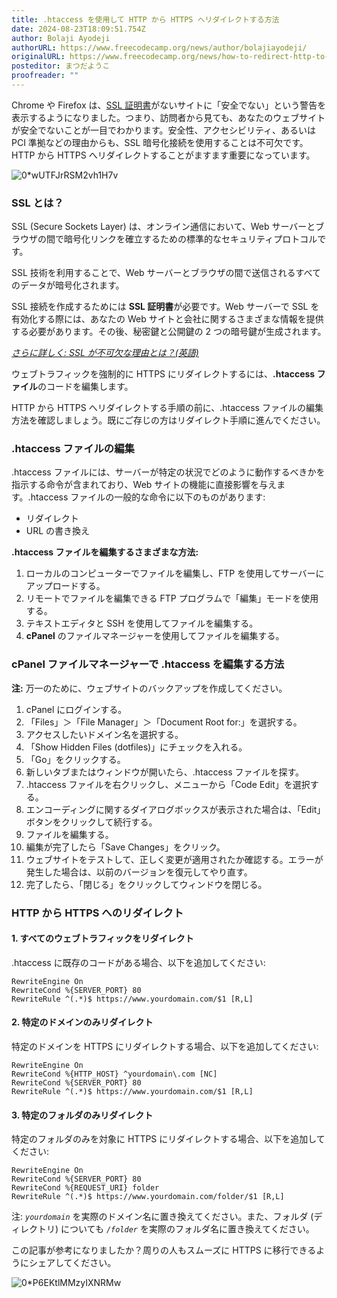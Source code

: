 ```yaml
---
title: .htaccess を使用して HTTP から HTTPS へリダイレクトする方法
date: 2024-08-23T18:09:51.754Z
author: Bolaji Ayodeji
authorURL: https://www.freecodecamp.org/news/author/bolajiayodeji/
originalURL: https://www.freecodecamp.org/news/how-to-redirect-http-to-https-using-htaccess/
posteditor: まつだようこ
proofreader: ""
---
```


Chrome や Firefox は、[SSL 証明書][1]がないサイトに「安全でない」という警告を表示するようになりました。つまり、訪問者から見ても、あなたのウェブサイトが安全でないことが一目でわかります。安全性、アクセシビリティ、あるいは PCI 準拠などの理由からも、SSL 暗号化接続を使用することは不可欠です。HTTP から HTTPS へリダイレクトすることがますます重要になっています。

<!-- more -->

![0*wUTFJrRSM2vh1H7v](https://cdn-media-1.freecodecamp.org/images/0*wUTFJrRSM2vh1H7v.jpg)

### SSL とは？

SSL (Secure Sockets Layer) は、オンライン通信において、Web サーバーとブラウザの間で暗号化リンクを確立するための標準的なセキュリティプロトコルです。

SSL 技術を利用することで、Web サーバーとブラウザの間で送信されるすべてのデータが暗号化されます。

SSL 接続を作成するためには **SSL 証明書**が必要です。Web サーバーで SSL を有効化する際には、あなたの Web サイトと会社に関するさまざまな情報を提供する必要があります。その後、秘密鍵と公開鍵の 2 つの暗号鍵が生成されます。

[_さらに詳しく: SSL が不可欠な理由とは？(英語)_][2]

ウェブトラフィックを強制的に HTTPS にリダイレクトするには、**.htaccess ファイル**のコードを編集します。

HTTP から HTTPS へリダイレクトする手順の前に、.htaccess ファイルの編集方法を確認しましょう。既にご存じの方はリダイレクト手順に進んでください。

### .htaccess ファイルの編集

.htaccess ファイルには、サーバーが特定の状況でどのように動作するべきかを指示する命令が含まれており、Web サイトの機能に直接影響を与えます。.htaccess ファイルの一般的な命令に以下のものがあります:

- リダイレクト
- URL の書き換え

**.htaccess ファイルを編集するさまざまな方法:**

1. ローカルのコンピューターでファイルを編集し、FTP を使用してサーバーにアップロードする。
2. リモートでファイルを編集できる FTP プログラムで「編集」モードを使用する。
3. テキストエディタと SSH を使用してファイルを編集する。
4. **cPanel** のファイルマネージャーを使用してファイルを編集する。

### cPanel ファイルマネージャーで .htaccess を編集する方法

**注:** 万一のために、ウェブサイトのバックアップを作成してください。

1. cPanel にログインする。
2. 「Files」＞「File Manager」＞「Document Root for:」を選択する。
3. アクセスしたいドメイン名を選択する。
4. 「Show Hidden Files (dotfiles)」にチェックを入れる。
5. 「Go」をクリックする。
6. 新しいタブまたはウィンドウが開いたら、.htaccess ファイルを探す。
7. .htaccess ファイルを右クリックし、メニューから「Code Edit」を選択する。
8. エンコーディングに関するダイアログボックスが表示された場合は、「Edit」ボタンをクリックして続行する。
9. ファイルを編集する。
10. 編集が完了したら「Save Changes」をクリック。
11. ウェブサイトをテストして、正しく変更が適用されたか確認する。エラーが発生した場合は、以前のバージョンを復元してやり直す。
12. 完了したら、「閉じる」をクリックしてウィンドウを閉じる。

### HTTP から HTTPS へのリダイレクト

#### 1\. すべてのウェブトラフィックをリダイレクト

.htaccess に既存のコードがある場合、以下を追加してください:

```
RewriteEngine On
RewriteCond %{SERVER_PORT} 80
RewriteRule ^(.*)$ https://www.yourdomain.com/$1 [R,L]
```

#### 2\. 特定のドメインのみリダイレクト

特定のドメインを HTTPS にリダイレクトする場合、以下を追加してください:

```
RewriteEngine On
RewriteCond %{HTTP_HOST} ^yourdomain\.com [NC]
RewriteCond %{SERVER_PORT} 80
RewriteRule ^(.*)$ https://www.yourdomain.com/$1 [R,L]
```

#### 3\. 特定のフォルダのみリダイレクト

特定のフォルダのみを対象に HTTPS にリダイレクトする場合、以下を追加してください:

```
RewriteEngine On
RewriteCond %{SERVER_PORT} 80
RewriteCond %{REQUEST_URI} folder
RewriteRule ^(.*)$ https://www.yourdomain.com/folder/$1 [R,L]
```

注: _`yourdomain`_ を実際のドメイン名に置き換えてください。また、フォルダ (ディレクトリ) についても _`/folder`_ を実際のフォルダ名に置き換えてください。

この記事が参考になりましたか？周りの人もスムーズに HTTPS に移行できるようにシェアしてください。

![0*P6EKtlMMzyIXNRMw](https://cdn-media-1.freecodecamp.org/images/0*P6EKtlMMzyIXNRMw.png)

[1]: https://www.instantssl.com/ssl.html
[2]: https://www.sslrenewals.com/blog/why-is-ssl-important-benefits-of-using-ssl-certificate

